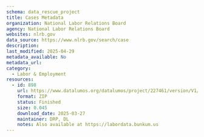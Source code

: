 ```yaml
---
schema: data_rescue_project 
title: Cases Metadata
organization: National Labor Relations Board
agency: National Labor Relations Board
websites: nlrb.gov
data_source: https://www.nlrb.gov/search/case
description: 
last_modified: 2025-04-29
metadata_available: No
metadata_url: 
category:
  - Labor & Employment 
resources:
  - id: 898
    url: https://www.datalumos.org/datalumos/project/227461/version/V1/view
    format: ZIP
    status: Finished
    size: 0.045
    download_date: 2025-03-27
    maintainer: DRP, DL
    notes: Also available at https://labordata.bunkum.us
---
```

